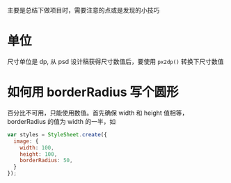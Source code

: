 主要是总结下做项目时，需要注意的点或是发现的小技巧

# 单位
尺寸单位是 dp, 从 psd 设计稿获得尺寸数值后，要使用 `px2dp()` 转换下尺寸数值

# 如何用 borderRadius 写个圆形
百分比不可用，只能使用数值。首先确保 width 和 height 值相等，borderRadius 的值为 width 的一半，如
``` js
var styles = StyleSheet.create({
  image: {
    width: 100,
    height: 100,
    borderRadius: 50,
  }
});
```
